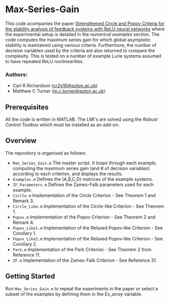 # Max-Series-Gain
This code acompanies the paper [Strengthened Circle and Popov Criteria for the stability analysis of feedback systems with ReLU neural networks](https://eprints.soton.ac.uk/478495/) where the experimental setup is detailed in the *numerical examples* section. The code computes the maximum series gain for which global asymptotic stability is maintained using various criteria. Furthermore, the number of decision variables used by the criteria are also returned to compare the complexity. This is tested on a number of example Lurie systems assumed to have repeated ReLU nonlinearities.  

### Authors:
* Carl R Richardson (cr2g16@soton.ac.uk)
* Matthew C Turner (m.c.turner@soton.ac.uk)

## Prerequisites
All the code is written in MATLAB. The LMI's are solved using the *Robust Control Toolbox* which must be installed as an add-on.

## Overview
The repository is organised as follows:
- `Max_Series_Gain.m` The master script. It loops through each example, computing the maximum series gain (and # of decision variables) according to each criterion,  and displays the results.
- `Examples.m` Defines the (A,B,C,D) matrices of the example systems.
- `ZF_Parameters.m` Defines the Zames-Falb parameters used for each example.
- `Circle.m` Implementation of the Circle Criterion - See Theorem 1 and Remark 3.
- `Circle_Like.m` Implementation of the Circle-like Criterion - See Theorem 1.
- `Popov.m` Implementation of the Popov Criterion - See Theorem 2 and Remark 4.
- `Popov_Like1.m` Implementation of the Relaxed Popov-like Criterion - See Corollary 1.
- `Popov_Like2.m` Implementation of the Relaxed Popov-like Criterion - See Corollary 2.
- `Park.m` Implementation of the Park Criterion - See Theorem 2 from Reference 11.
- `ZF.m` Implementation of the Zames-Falb Criterion - See Reference 31.

## Getting Started
Run `Max_Series_Gain.m` to repeat the experiments in the paper or select a subset of the examples by defining them in the *Ex_array* variable.  
